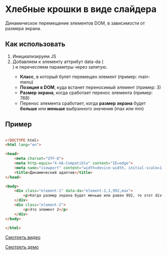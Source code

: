 # Хлебные крошки в виде слайдера #

Динамическое перемещение элементов DOM, в зависимости от размера экрана.

## Как использовать ##

1. Инициализируем JS
2. Добавляем к элементу аттрибут data-da (<div data-da="">) и перечесляем параметры через запятую.
	* __Класс__, в который булет перемещен элемент (пример: main-menu)
	* __Позиция в DOM__, куда встанет переносимый элемент (пример: 3)
	* __Размер экрана__, когда сработает перенос элемента (пример: 768)
	* Перенос элемента сработает, когда __размер экрана__ будет __больше__ или __меньше__ выбранного значения (max или min)

## Пример ##

```html

<!DOCTYPE html>
<html lang="en">

<head>
	<meta charset="UTF-8">
	<meta http-equiv="X-UA-Compatible" content="IE=edge">
	<meta name="viewport" content="width=device-width, initial-scale=1.0">
	<title>Динамический адаптив</title>
</head>

<body>
	<div class="element-1" data-da="element-2,1,992,max">
		<p>Когда размер экрана будет меньше или равен 992, то этот div переместится внутрь div.element-2</p>
	</div>
	<div class="element-2">
		<p>Это элемент 2</p>
	</div>
</body>

</html>

```


[Смотреть видео](https://www.youtube.com/watch?v=QKuMr575vlQ)

[Смотреть демо](https://www.youtube.com/watch?v=QKuMr575vlQ)
